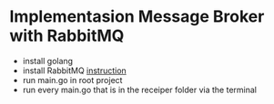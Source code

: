 # Implementasion Message Broker with RabbitMQ
- install golang
- install RabbitMQ [instruction](https://www.rabbitmq.com/download.html)
- run main.go in root project
- run every main.go that is in the receiper folder via the terminal


